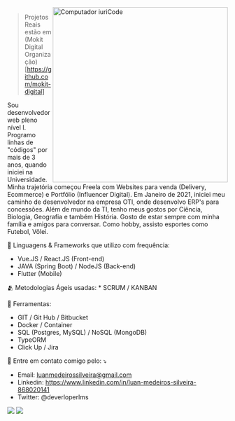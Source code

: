 <img src="https://raw.githubusercontent.com/MicaelliMedeiros/micaellimedeiros/master/image/computer-illustration.png" min-width="400px" max-width="400px" width="400px" align="right" alt="Computador iuriCode">

> Projetos Reais estão em (Mokit Digital Organização) [https://github.com/mokit-digital]

<p align="left"> 
    Sou desenvolvedor web pleno nível I. Programo linhas de "códigos" por mais de 3 anos, quando iniciei na Universidade. Minha trajetória começou Freela com Websites para venda (Delivery, Ecommerce) e Portfólio (Influencer Digital).  Em Janeiro de 2021, iniciei meu caminho de desenvolvedor na empresa OTI, onde desenvolvo ERP's para concessões. Além de mundo da TI, tenho meus gostos por Ciência, Biologia, Geografia e também História. Gosto de estar sempre com minha família e amigos para conversar. Como hobby, assisto esportes como Futebol, Vôlei.
</p>

  🦄 Linguagens & Frameworks que utilizo com frequência:
  * Vue.JS / React.JS (Front-end)
  * JAVA (Spring Boot) / NodeJS (Back-end)
  * Flutter (Mobile)

<p>
🫂 Metodologias Ágeis usadas:
* SCRUM / KANBAN

💼 Ferramentas: 
* GIT / Git Hub / Bitbucket
* Docker / Container
* SQL (Postgres, MySQL) / NoSQL (MongoDB)
* TypeORM
* Click Up / Jira

💌 Entre em contato comigo pelo: ⤵️
* Email: luanmedeirossilveira@gmail.com
* Linkedin: https://www.linkedin.com/in/luan-medeiros-silveira-868020141
* Twitter: @deverloperlms

<p align="left">
  <a href="#" alt="Gmail">
  <img src="https://img.shields.io/badge/-Gmail-FF0000?style=flat-square&labelColor=FF0000&logo=gmail&logoColor=white&link=luanmedeirossilveira@gmail.com" /></a>

  <a href="#" alt="Linkedin">
  <img src="https://img.shields.io/badge/-Linkedin-0e76a8?style=flat-square&logo=Linkedin&logoColor=white&link=https://www.linkedin.com/in/luan-medeiros-silveira-868020141" /></a>
</p>  

